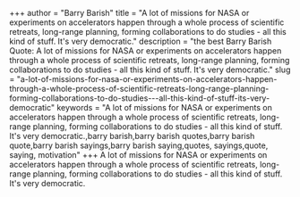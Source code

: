 +++
author = "Barry Barish"
title = "A lot of missions for NASA or experiments on accelerators happen through a whole process of scientific retreats, long-range planning, forming collaborations to do studies - all this kind of stuff. It's very democratic."
description = "the best Barry Barish Quote: A lot of missions for NASA or experiments on accelerators happen through a whole process of scientific retreats, long-range planning, forming collaborations to do studies - all this kind of stuff. It's very democratic."
slug = "a-lot-of-missions-for-nasa-or-experiments-on-accelerators-happen-through-a-whole-process-of-scientific-retreats-long-range-planning-forming-collaborations-to-do-studies---all-this-kind-of-stuff-its-very-democratic"
keywords = "A lot of missions for NASA or experiments on accelerators happen through a whole process of scientific retreats, long-range planning, forming collaborations to do studies - all this kind of stuff. It's very democratic.,barry barish,barry barish quotes,barry barish quote,barry barish sayings,barry barish saying,quotes, sayings,quote, saying, motivation"
+++
A lot of missions for NASA or experiments on accelerators happen through a whole process of scientific retreats, long-range planning, forming collaborations to do studies - all this kind of stuff. It's very democratic.
